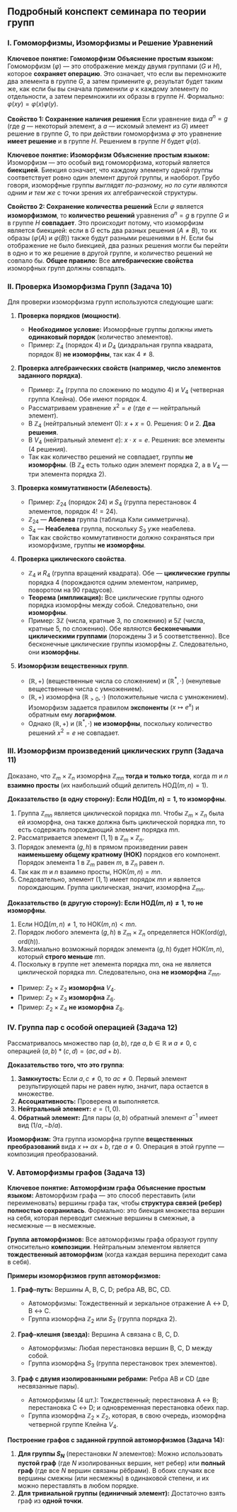 
## Подробный конспект семинара по теории групп

### I. Гомоморфизмы, Изоморфизмы и Решение Уравнений

**Ключевое понятие: Гомоморфизм** **Объяснение простым языком:** Гомоморфизм ($\varphi$) — это отображение между двумя группами ($G$ и $H$), которое **сохраняет операцию**. Это означает, что если вы перемножите два элемента в группе $G$, а затем примените $\varphi$, результат будет таким же, как если бы вы сначала применили $\varphi$ к каждому элементу по отдельности, а затем перемножили их образы в группе $H$. Формально: $\varphi(xy) = \varphi(x) \varphi(y)$.

**Свойство 1: Сохранение наличия решения** Если уравнение вида $a^n = g$ (где $g$ — некоторый элемент, а $a$ — искомый элемент из $G$) имеет решение в группе $G$, то при действии гомоморфизма $\varphi$ это уравнение **имеет решение** и в группе $H$. Решением в группе $H$ будет $\varphi(a)$.

**Ключевое понятие: Изоморфизм** **Объяснение простым языком:** Изоморфизм — это особый вид гомоморфизма, который является **биекцией**. Биекция означает, что каждому элементу одной группы соответствует ровно один элемент другой группы, и наоборот. Грубо говоря, изоморфные группы _выглядят по-разному, но по сути являются одним и тем же_ с точки зрения их алгебраической структуры.

**Свойство 2: Сохранение количества решений** Если $\varphi$ является **изоморфизмом**, то **количество решений** уравнения $a^n = g$ в группе $G$ и в группе $H$ **совпадает**. Это происходит потому, что изоморфизм является биекцией: если в $G$ есть два разных решения ($A \ne B$), то их образы ($\varphi(A)$ и $\varphi(B)$) также будут разными решениями в $H$. Если бы отображение не было биекцией, два разных решения могли бы перейти в одно и то же решение в другой группе, и количество решений не совпало бы. **Общее правило:** Все **алгебраические свойства** изоморфных групп должны совпадать.

### II. Проверка Изоморфизма Групп (Задача 10)

Для проверки изоморфизма групп используются следующие шаги:

1. **Проверка порядков (мощности)**.
    
    - **Необходимое условие:** Изоморфные группы должны иметь **одинаковый порядок** (количество элементов).
    - Пример: $\mathbb{Z}_4$ (порядок 4) и $D_4$ (диэдральная группа квадрата, порядок 8) **не изоморфны**, так как $4 \ne 8$.
2. **Проверка алгебраических свойств (например, число элементов заданного порядка)**.
    
    - Пример: $\mathbb{Z}_4$ (группа по сложению по модулю 4) и $V_4$ (четверная группа Клейна). Обе имеют порядок 4.
    - Рассматриваем уравнение $x^2 = e$ (где $e$ — нейтральный элемент).
    - В $\mathbb{Z}_4$ (нейтральный элемент 0): $x+x = 0$. Решения: 0 и 2. **Два решения**.
    - В $V_4$ (нейтральный элемент $e$): $x \cdot x = e$. Решения: все элементы (4 решения).
    - Так как количество решений не совпадает, группы **не изоморфны**. (В $\mathbb{Z}_4$ есть только один элемент порядка 2, а в $V_4$ — три элемента порядка 2).
3. **Проверка коммутативности (Абелевость)**.
    
    - Пример: $\mathbb{Z}_{24}$ (порядок 24) и $S_4$ (группа перестановок 4 элементов, порядок $4! = 24$).
    - $\mathbb{Z}_{24}$ — **Абелева** группа (таблица Кэли симметрична).
    - $S_4$ — **Неабелева** группа, поскольку $S_3$ уже неабелева.
    - Так как свойство коммутативности должно сохраняться при изоморфизме, группы **не изоморфны**.
4. **Проверка циклического свойства**.
    
    - $\mathbb{Z}_4$ и $R_4$ (группа вращений квадрата). Обе — **циклические группы** порядка 4 (порождаются одним элементом, например, поворотом на 90 градусов).
    - **Теорема (импликация):** Все циклические группы одного порядка изоморфны между собой. Следовательно, они **изоморфны**.
    - Пример: $3\mathbb{Z}$ (числа, кратные 3, по сложению) и $5\mathbb{Z}$ (числа, кратные 5, по сложению). Обе являются **бесконечными циклическими группами** (порождены 3 и 5 соответственно). Все бесконечные циклические группы изоморфны $\mathbb{Z}$. Следовательно, они **изоморфны**.
5. **Изоморфизм вещественных групп**.
    
    - $(\mathbb{R}, +)$ (вещественные числа со сложением) и $(\mathbb{R}^*, \cdot)$ (ненулевые вещественные числа с умножением).
    - $(\mathbb{R}, +)$ изоморфна $(\mathbb{R}_{>0}, \cdot)$ (положительные числа с умножением). Изоморфизм задается правилом **экспоненты** ($x \mapsto e^x$) и обратным ему **логарифмом**.
    - Однако $(\mathbb{R}, +)$ и $(\mathbb{R}^*, \cdot)$ **не изоморфны**, поскольку количество решений $x^2 = e$ не совпадает.

### III. Изоморфизм произведений циклических групп (Задача 11)

Доказано, что $\mathbb{Z}_m \times \mathbb{Z}_n$ изоморфна $\mathbb{Z}_{mn}$ **тогда и только тогда**, когда $m$ и $n$ **взаимно просты** (их наибольший общий делитель $\text{НОД}(m, n) = 1$).

**Доказательство (в одну сторону): Если $\text{НОД}(m, n) = 1$, то изоморфны**.

1. Группа $\mathbb{Z}_{mn}$ является циклической порядка $mn$. Чтобы $\mathbb{Z}_m \times \mathbb{Z}_n$ была ей изоморфна, она также должна быть циклической порядка $mn$, то есть содержать порождающий элемент порядка $mn$.
2. Рассматривается элемент $(1, 1)$ в $\mathbb{Z}_m \times \mathbb{Z}_n$.
3. Порядок элемента $(g, h)$ в прямом произведении равен **наименьшему общему кратному (НОК)** порядков его компонент. Порядок элемента 1 в $\mathbb{Z}_m$ равен $m$, в $\mathbb{Z}_n$ равен $n$.
4. Так как $m$ и $n$ взаимно просты, $\text{НОК}(m, n) = mn$.
5. Следовательно, элемент $(1, 1)$ имеет порядок $mn$ и является порождающим. Группа циклическая, значит, изоморфна $\mathbb{Z}_{mn}$.

**Доказательство (в другую сторону): Если $\text{НОД}(m, n) \ne 1$, то не изоморфны**.

1. Если $\text{НОД}(m, n) \ne 1$, то $\text{НОК}(m, n) < mn$.
2. Порядок любого элемента $(g, h)$ в $\mathbb{Z}_m \times \mathbb{Z}_n$ определяется $\text{НОК}(\text{ord}(g), \text{ord}(h))$.
3. Максимально возможный порядок элемента $(g, h)$ будет $\text{НОК}(m, n)$, который **строго меньше** $mn$.
4. Поскольку в группе нет элемента порядка $mn$, она не является циклической порядка $mn$. Следовательно, она **не изоморфна** $\mathbb{Z}_{mn}$.

- Пример: $\mathbb{Z}_2 \times \mathbb{Z}_2$ **изоморфна** $V_4$.
- Пример: $\mathbb{Z}_2 \times \mathbb{Z}_3$ **изоморфна** $\mathbb{Z}_6$.
- Пример: $\mathbb{Z}_2 \times \mathbb{Z}_4$ **не изоморфна** $\mathbb{Z}_8$.

### IV. Группа пар с особой операцией (Задача 12)

Рассматривалось множество пар $(a, b)$, где $a, b \in \mathbb{R}$ и $a \ne 0$, с операцией $(a, b) * (c, d) = (ac, ad+b)$.

**Доказательство того, что это группа**:

1. **Замкнутость:** Если $a, c \ne 0$, то $ac \ne 0$. Первый элемент результирующей пары не равен нулю, значит, пара остается в множестве.
2. **Ассоциативность:** Проверена и выполняется.
3. **Нейтральный элемент:** $e = (1, 0)$.
4. **Обратный элемент:** Для пары $(a, b)$ обратный элемент $a^{-1}$ имеет вид $(1/a, -b/a)$.

**Изоморфизм:** Эта группа изоморфна группе **вещественных преобразований** вида $x \mapsto ax + b$, где $a \ne 0$. Операция в этой группе — композиция преобразований.

### V. Автоморфизмы графов (Задача 13)

**Ключевое понятие: Автоморфизм графа** **Объяснение простым языком:** Автоморфизм графа — это способ переставить (или переименовать) вершины графа так, чтобы **структура связей (ребер) полностью сохранилась**. Формально: это биекция множества вершин на себя, которая переводит смежные вершины в смежные, а несмежные — в несмежные.

**Группа автоморфизмов:** Все автоморфизмы графа образуют группу относительно **композиции**. Нейтральным элементом является **тождественный автоморфизм** (когда каждая вершина переходит сама в себя).

**Примеры изоморфизмов групп автоморфизмов:**

1. **Граф-путь:** Вершины A, B, C, D; ребра AB, BC, CD.
    
    - Автоморфизмы: Тождественный и зеркальное отражение A $\leftrightarrow$ D, B $\leftrightarrow$ C.
    - Группа изоморфна $\mathbb{Z}_2$ или $S_2$ (группа порядка 2).
2. **Граф-клешня (звезда):** Вершина A связана с B, C, D.
    
    - Автоморфизмы: Любая перестановка вершин B, C, D между собой.
    - Группа изоморфна $S_3$ (группа перестановок трех элементов).
3. **Граф с двумя изолированными ребрами:** Ребра AB и CD (две несвязанные пары).
    
    - Автоморфизмы (4 шт.): Тождественный; перестановка A $\leftrightarrow$ B; перестановка C $\leftrightarrow$ D; и одновременная перестановка обеих пар.
    - Группа изоморфна $\mathbb{Z}_2 \times \mathbb{Z}_2$, которая, в свою очередь, изоморфна четверной группе Клейна $V_4$.

**Построение графов с заданной группой автоморфизмов (Задача 14):**

1. **Для группы $S_N$** (перестановки $N$ элементов): Можно использовать **пустой граф** (где $N$ изолированных вершин, нет ребер) или **полный граф** (где все $N$ вершин связаны рёбрами). В обоих случаях все вершины смежны (или несмежны) в одинаковой степени, и их можно переставлять в любом порядке.
2. **Для тривиальной группы (единичный элемент):** Достаточно взять граф из **одной точки**.